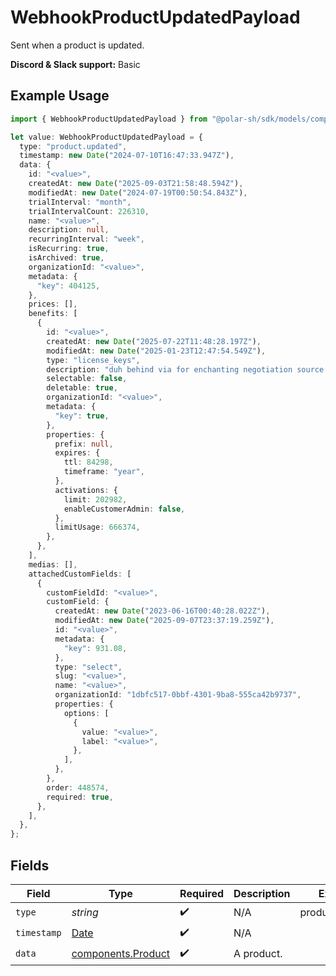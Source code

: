 # WebhookProductUpdatedPayload

Sent when a product is updated.

**Discord & Slack support:** Basic

## Example Usage

```typescript
import { WebhookProductUpdatedPayload } from "@polar-sh/sdk/models/components/webhookproductupdatedpayload.js";

let value: WebhookProductUpdatedPayload = {
  type: "product.updated",
  timestamp: new Date("2024-07-10T16:47:33.947Z"),
  data: {
    id: "<value>",
    createdAt: new Date("2025-09-03T21:58:48.594Z"),
    modifiedAt: new Date("2024-07-19T00:50:54.843Z"),
    trialInterval: "month",
    trialIntervalCount: 226310,
    name: "<value>",
    description: null,
    recurringInterval: "week",
    isRecurring: true,
    isArchived: true,
    organizationId: "<value>",
    metadata: {
      "key": 404125,
    },
    prices: [],
    benefits: [
      {
        id: "<value>",
        createdAt: new Date("2025-07-22T11:48:28.197Z"),
        modifiedAt: new Date("2025-01-23T12:47:54.549Z"),
        type: "license_keys",
        description: "duh behind via for enchanting negotiation source sore",
        selectable: false,
        deletable: true,
        organizationId: "<value>",
        metadata: {
          "key": true,
        },
        properties: {
          prefix: null,
          expires: {
            ttl: 84298,
            timeframe: "year",
          },
          activations: {
            limit: 202982,
            enableCustomerAdmin: false,
          },
          limitUsage: 666374,
        },
      },
    ],
    medias: [],
    attachedCustomFields: [
      {
        customFieldId: "<value>",
        customField: {
          createdAt: new Date("2023-06-16T00:40:28.022Z"),
          modifiedAt: new Date("2025-09-07T23:37:19.259Z"),
          id: "<value>",
          metadata: {
            "key": 931.08,
          },
          type: "select",
          slug: "<value>",
          name: "<value>",
          organizationId: "1dbfc517-0bbf-4301-9ba8-555ca42b9737",
          properties: {
            options: [
              {
                value: "<value>",
                label: "<value>",
              },
            ],
          },
        },
        order: 448574,
        required: true,
      },
    ],
  },
};
```

## Fields

| Field                                                                                         | Type                                                                                          | Required                                                                                      | Description                                                                                   | Example                                                                                       |
| --------------------------------------------------------------------------------------------- | --------------------------------------------------------------------------------------------- | --------------------------------------------------------------------------------------------- | --------------------------------------------------------------------------------------------- | --------------------------------------------------------------------------------------------- |
| `type`                                                                                        | *string*                                                                                      | :heavy_check_mark:                                                                            | N/A                                                                                           | product.updated                                                                               |
| `timestamp`                                                                                   | [Date](https://developer.mozilla.org/en-US/docs/Web/JavaScript/Reference/Global_Objects/Date) | :heavy_check_mark:                                                                            | N/A                                                                                           |                                                                                               |
| `data`                                                                                        | [components.Product](../../models/components/product.md)                                      | :heavy_check_mark:                                                                            | A product.                                                                                    |                                                                                               |